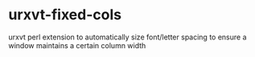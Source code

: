 # urxvt-fixed-cols
urxvt perl extension to automatically size font/letter spacing to ensure a window maintains a certain column width

